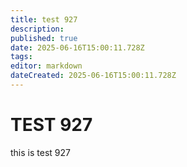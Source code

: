 ```yaml
---
title: test 927
description: 
published: true
date: 2025-06-16T15:00:11.728Z
tags: 
editor: markdown
dateCreated: 2025-06-16T15:00:11.728Z
---
```


# TEST 927
this is test 927
